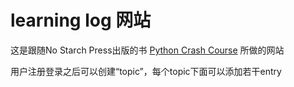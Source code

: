# learning log 网站

这是跟随No Starch Press出版的书 [Python Crash Course](https://www.nostarch.com/pythoncrashcourse/) 所做的网站

用户注册登录之后可以创建“topic”，每个topic下面可以添加若干entry